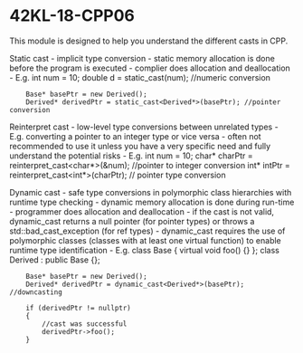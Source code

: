 # 42KL-18-CPP06

This module is designed to help you understand the different casts in CPP.

Static cast
	- implicit type conversion
	- static memory allocation is done before the program is executed
	- complier does allocation and deallocation
	- E.g. 
		int num = 10;
		double d = static_cast<double>(num); //numeric conversion

		Base* basePtr = new Derived();
		Derived* derivedPtr = static_cast<Derived*>(basePtr); //pointer conversion

Reinterpret cast
	- low-level type conversions between unrelated types
	- E.g. converting a pointer to an integer type or vice versa
	- often not recommended to use it unless you have a very specific need
		and fully understand the potential risks
	- E.g. 
		int num = 10;
		char* charPtr = reinterpret_cast<char*>(&num); //pointer to integer conversion
		int* intPtr = reinterpret_cast<int*>(charPtr); // pointer type conversion

Dynamic cast 
	- safe type conversions in polymorphic class hierarchies
	  with runtime type checking
	- dynamic memory allocation is done during run-time
	- programmer does allocation and deallocation
	- if the cast is not valid, dynamic_cast returns a null pointer (for pointer 
		types) or throws a std::bad_cast_exception (for ref types)
	- dynamic_cast requires the use of polymorphic classes (classes with at least
		one virtual function) to enable runtime type identification
	- E.g. 
		class Base
		{
			virtual void foo() {}
		};
		class Derived : public Base {};

		Base* basePtr = new Derived();
		Derived* derivedPtr = dynamic_cast<Derived*>(basePtr); //downcasting

		if (derivedPtr != nullptr)
		{
			//cast was successful
			derivedPtr->foo();
		}
